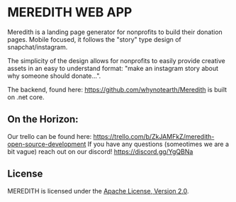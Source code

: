 # MEREDITH WEB APP
Meredith is a landing page generator for nonprofits to build their donation pages. Mobile focused, it follows the "story" type design of snapchat/instagram. 

The simplicity of the design allows for nonprofits to easily provide creative assets in an easy to understand format: "make an instagram story about why someone should donate...". 

The backend, found here: https://github.com/whynotearth/Meredith is built on .net core.

## On the Horizon:
Our trello can be found here: https://trello.com/b/ZkJAMFkZ/meredith-open-source-development
If you have any questions (someotimes we are a bit vague) reach out on our discord! https://discord.gg/YgQBNa

## License

MEREDITH is licensed under the [Apache License, Version 2.0](LICENSE).